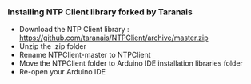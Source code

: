 ### Installing NTP Client library forked by Taranais
- Download the NTP Client library : https://github.com/taranais/NTPClient/archive/master.zip
- Unzip the .zip folder
- Rename NTPClient-master to NTPClient
- Move the NTPClient folder to Arduino IDE installation libraries folder
- Re-open your Arduino IDE
